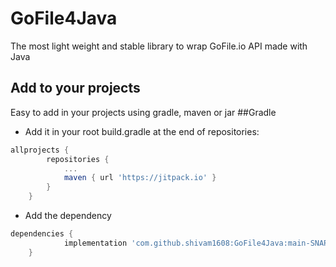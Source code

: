 # GoFile4Java
The most light weight and stable library to wrap GoFile.io API made with Java 

## Add to your projects
Easy to add in your projects using gradle, maven or jar
##Gradle
- Add it in your root build.gradle at the end of repositories:
```gradle
allprojects {
		repositories {
			...
			maven { url 'https://jitpack.io' }
		}
	}
```
- Add the dependency
```gradle
dependencies {
	        implementation 'com.github.shivam1608:GoFile4Java:main-SNAPSHOT'
	}
```
